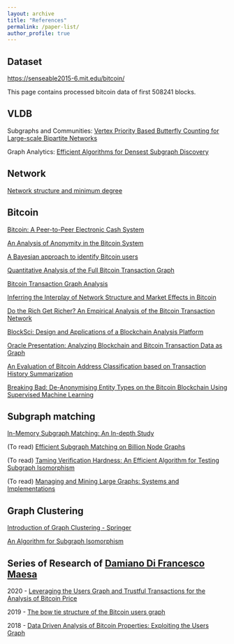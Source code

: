 ```yaml
---
layout: archive
title: "References"
permalink: /paper-list/
author_profile: true
---
```


## Dataset
https://senseable2015-6.mit.edu/bitcoin/

This page contains processed bitcoin data of first 508241 blocks.

## VLDB
Subgraphs and Communities: [Vertex Priority Based Butterfly Counting for Large-scale Bipartite Networks](http://www.vldb.org/pvldb/vol12/p1139-wang.pdf)

Graph Analytics: [Efficient Algorithms for Densest Subgraph Discovery](http://www.vldb.org/pvldb/vol12/p1719-fang.pdf)

## Network
[Network structure and minimum degree](https://ucilnica.fri.uni-lj.si/pluginfile.php/1212/course/section/1202/Seidman%20-%20Network%20structure%20and%20minimum%20degree%2C%201983.pdf)

## Bitcoin
[Bitcoin: A Peer-to-Peer Electronic Cash System](https://bitcoin.org/bitcoin.pdf)

[An Analysis of Anonymity in the Bitcoin System](https://arxiv.org/abs/1107.4524)

[A Bayesian approach to identify Bitcoin users](https://journals.plos.org/plosone/article?id=10.1371/journal.pone.0207000)

[Quantitative Analysis of the Full Bitcoin Transaction Graph](https://eprint.iacr.org/2012/584.pdf)

[Bitcoin Transaction Graph Analysis](https://people.csail.mit.edu/spillai/data/papers/bitcoin-transaction-graph-analysis.pdf)

[Inferring the Interplay of Network Structure and Market Effects in Bitcoin](https://arxiv.org/abs/1412.4042)

[Do the Rich Get Richer? An Empirical Analysis of the Bitcoin Transaction Network](https://journals.plos.org/plosone/article?id=10.1371/journal.pone.0086197)

[BlockSci: Design and Applications of a Blockchain Analysis Platform](https://arxiv.org/abs/1709.02489)

[Oracle Presentation: Analyzing Blockchain and Bitcoin Transaction Data as Graph](https://www.youtube.com/watch?v=w8OEVobyhFE)

[An Evaluation of Bitcoin Address Classification based on Transaction History Summarization](https://arxiv.org/abs/1903.07994)

[Breaking Bad: De-Anonymising Entity Types on the Bitcoin Blockchain Using Supervised Machine Learning](https://core.ac.uk/download/pdf/143481278.pdf)

## Subgraph matching

[In-Memory Subgraph Matching: An In-depth Study](https://dl.acm.org/doi/10.1145/3318464.3380581)

(To read) [Efficient Subgraph Matching on Billion Node Graphs](https://arxiv.org/abs/1205.6691)

(To read) [Taming Verification Hardness: An Efficient Algorithm for Testing Subgraph Isomorphism](https://dl.acm.org/doi/10.14778/1453856.1453899)

(To read) [Managing and Mining Large Graphs: Systems and Implementations]()

## Graph Clustering

[Introduction of Graph Clustering - Springer](https://link.springer.com/referenceworkentry/10.1007%2F978-0-387-30164-8_348#:~:text=Definition,edge%20weights%20or%20edge%20distances.)

[An Algorithm for Subgraph Isomorphism](https://dl.acm.org/doi/10.1145/321921.321925)

## Series of Research of [Damiano Di Francesco Maesa](https://scholar.google.com/citations?hl=en&user=9u78kdMAAAAJ&view_op=list_works&sortby=pubdate)

2020 - [Leveraging the Users Graph and Trustful Transactions for the Analysis of Bitcoin Price](https://ieeexplore.ieee.org/abstract/document/9138785)

2019 - [The bow tie structure of the Bitcoin users graph](https://link.springer.com/article/10.1007/s41109-019-0163-y)

2018 - [Data Driven Analysis of Bitcoin Properties: Exploiting the Users Graph](https://www.researchgate.net/profile/Damiano_Maesa/publication/320026355_Data-driven_analysis_of_Bitcoin_properties_exploiting_the_users_graph/links/5ac4c4feaca27218eabcb770/Data-driven-analysis-of-Bitcoin-properties-exploiting-the-users-graph.pdf)

